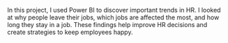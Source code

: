 In this project, I used Power BI to discover important trends in HR. I looked at why people leave their jobs, which jobs are affected the most, and how long they stay in a job. These findings help improve HR decisions and create strategies to keep employees happy.
